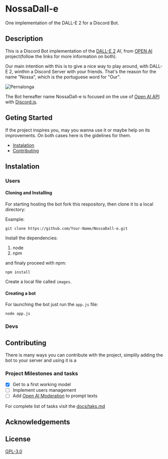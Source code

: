 # NossaDall-e
One implementation of the DALL-E 2 for a Discord Bot.

## Description

This is a Discord Bot implementation of the [DALL-E 2](https://openai.com/dall-e-2/) _AI_, from [OPEN AI](https://openai.com/)
project(follow the links for more information on both).

Our main intention with this is to give a nice way to play around, with DALL-E 2, winthin a Discord Server with your friends.
That's the reason for the name "Nossa", which is the portuguese word for "Our".

![Pernalonga](https://i.pinimg.com/564x/10/17/a9/1017a9596c7110f62e55b9922d3634f6.jpg)

The Bot hereafter name NossaDall-e is focused on the use of [Open AI API](https://openai.com/api/) with [Discord.js](https://discord.js.org/#/).

## Geting Started

If the project inspires you, may you wanna use it or maybe help on its improvements. On both cases here is the gidelines for
them.

- [Instalation](#Instalation)
- [Contributing](#Contributing)

## Instalation

### Users

#### Cloning and Installing

For starting hosting the bot fork this respository, then clone it to a local directory:

Example:

    git clone https://github.com/Your-Name/NossaDall-e.git

Install the dependencies:

1. node
2. npm

and finaly proceed with npm:

    npm install

Create a local file called `images`.

#### Creating a bot

For launching the bot just run the `app.js` file:

    node app.js

### Devs

## Contributing

There is many ways you can contribute with the project, simplily adding the bot to your server and using it is a 

### 

### Project Milestones and tasks

- [x] Get to a first working model
- [ ] Implement users management
- [ ] Add [Open AI Moderation](https://beta.openai.com/docs/guides/moderation/overview) to prompt texts

For complete list of tasks visit the [docs/taks.md](docs/tasks.md)

## Acknowledgements

## License
[GPL-3.0](LICENSE)
